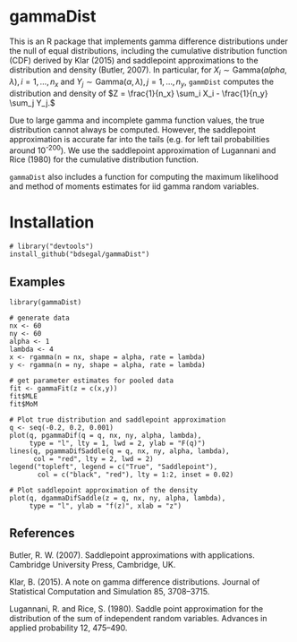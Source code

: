 # gammaDist

This is an R package that implements gamma difference distributions under the null of equal distributions, including the cumulative distribution function (CDF) derived by Klar (2015) and saddlepoint approximations to the distribution and density (Butler, 2007). In particular, for $X_i \sim \text{Gamma}(alpha, \lambda), i=1, \ldots, n_x$ and $Y_j \sim \text{Gamma}(\alpha, \lambda), j=1, \ldots, n_y,$ `gammDist` computes the distribution and density of $Z = \frac{1}{n_x} \sum_i X_i - \frac{1}{n_y} \sum_j Y_j.$

Due to large gamma and incomplete gamma function values, the true distribution cannot always be computed. However, the saddlepoint approximation is accurate far into the tails (e.g. for left tail probabilities around 10<sup>-200</sup>). We use the saddlepoint approximation of Lugannani and Rice (1980) for the cumulative distribution function.

`gammaDist` also includes a function for computing the maximum likelihood and method of moments estimates for iid gamma random variables.

# Installation

```{r}
# library("devtools")
install_github("bdsegal/gammaDist")
```

## Examples

```{r}
library(gammaDist)

# generate data
nx <- 60
ny <- 60
alpha <- 1
lambda <- 4
x <- rgamma(n = nx, shape = alpha, rate = lambda)
y <- rgamma(n = ny, shape = alpha, rate = lambda)

# get parameter estimates for pooled data
fit <- gammaFit(z = c(x,y))
fit$MLE
fit$MoM

# Plot true distribution and saddlepoint approximation
q <- seq(-0.2, 0.2, 0.001)
plot(q, pgammaDif(q = q, nx, ny, alpha, lambda),
     type = "l", lty = 1, lwd = 2, ylab = "F(q)")
lines(q, pgammaDifSaddle(q = q, nx, ny, alpha, lambda),
      col = "red", lty = 2, lwd = 2)
legend("topleft", legend = c("True", "Saddlepoint"), 
       col = c("black", "red"), lty = 1:2, inset = 0.02)

# Plot saddlepoint approximation of the density
plot(q, dgammaDifSaddle(z = q, nx, ny, alpha, lambda),
     type = "l", ylab = "f(z)", xlab = "z")
```

## References
Butler, R. W. (2007). Saddlepoint approximations with applications. Cambridge University
Press, Cambridge, UK.

Klar, B. (2015). A note on gamma difference distributions. Journal of Statistical Computation and Simulation 85, 3708–3715.

Lugannani, R. and Rice, S. (1980). Saddle point approximation for the distribution of the sum of independent random variables. Advances in applied probability 12, 475–490.
